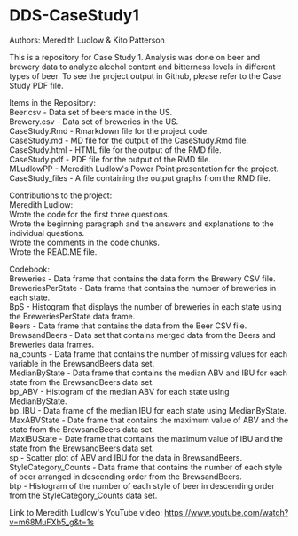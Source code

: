 # DDS-CaseStudy1
Authors: Meredith Ludlow & Kito Patterson

This is a repository for Case Study 1.  Analysis was done on beer and brewery data to analyze alcohol content and bitterness levels in different types of beer. To see the project output in Github, please refer to the Case Study PDF file.  

Items in the Repository:  
Beer.csv - Data set of beers made in the US.  
Brewery.csv - Data set of breweries in the US.   
CaseStudy.Rmd - Rmarkdown file for the project code.     
CaseStudy.md - MD file for the output of the CaseStudy.Rmd file.   
CaseStudy.html - HTML file for the output of the RMD file.    
CaseStudy.pdf - PDF file for the output of the RMD file.   
MLudlowPP - Meredith Ludlow's Power Point presentation for the project.  
CaseStudy_files - A file containing the output graphs from the RMD file.  

Contributions to the project:  
Meredith Ludlow:    
  Wrote the code for the first three questions.  
  Wrote the beginning paragraph and the answers and explanations to the individual questions.   
  Wrote the comments in the code chunks.  
  Wrote the READ.ME file.  

Codebook:  
Breweries - Data frame that contains the data form the Brewery CSV file.  
BreweriesPerState - Data frame that contains the number of breweries in each state.  
BpS - Histogram that displays the number of breweries in each state using the BreweriesPerState data frame.  
Beers - Data frame that contains the data from the Beer CSV file.  
BrewsandBeers - Data set that contains merged data from the Beers and Breweries data frames.  
na_counts - Data frame that contains the number of missing values for each variable in the BrewsandBeers data set.  
MedianByState - Data frame that contains the median ABV and IBU for each state from the BrewsandBeers data set.  
bp_ABV - Histogram of the median ABV for each state using MedianByState.  
bp_IBU - Data frame of the median IBU for each state using MedianByState.  
MaxABVState - Date frame that contains the maximum value of ABV and the state from the BrewsandBeers data set.  
MaxIBUState - Date frame that contains the maximum value of IBU and the state from the BrewsandBeers data set.  
sp - Scatter plot of ABV and IBU for the data in BrewsandBeers.  
StyleCategory_Counts - Data frame that contains the number of each style of beer arranged in descending order from the BrewsandBeers.  
btp - Histogram of the number of each style of beer in descending order from the StyleCategory_Counts data set.  

Link to Meredith Ludlow's YouTube video: https://www.youtube.com/watch?v=m68MuFXb5_g&t=1s  
